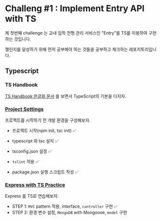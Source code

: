 # Challeng #1 : Implement Entry API with TS

제 첫번째 challenge 는 교내 입학 전형 관리 서비스인 "Entry"를 TS를 이용하여 구현하는 것입니다. 

챌린지를 달성하기 위해 먼저 공부해야 하는 것들을 공부하고 체크하는 레포지토리입니다.

## Typescript 

### TS Handbook

[TS Handbook 한글화 문서](<https://typescript-kr.github.io/>) 를 보면서 TypeScript의 기본을 다지자.



### [Project Settings](https://github.com/huewilliams/challenge1-Entry4.0/tree/master/TypeScript/Project%20Settings)

프로젝트를 시작하기 전 개발 환경을 구성해보자.

* 프로젝트 시작(npm init, tsc init) ✅

- typescript 와 tsc 설치 ✅

- tsconfig.json 설정 ✅

- `tslint` 적용 ✅

- package.json 실행 스크립트 작성 ✅

  

### [Express with TS Practice](https://github.com/huewilliams/challenge1-Entry4.0/tree/master/TypeScript/Express%20with%20TS%20Practice)

Express 를 TS로 연습해보자. 

* STEP 1: `MVC` pattern 적용, interface, `controller` 구현 ✅
* STEP 2: 환경 변수 설정, `MongoDB` with Mongoose, `model` 구현 